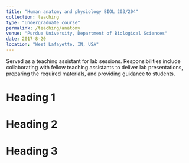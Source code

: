 ```yaml
---
title: "Human anatomy and physiology BIOL 203/204"
collection: teaching
type: "Undergraduate course"
permalink: /teaching/anatomy
venue: "Purdue University, Department of Biological Sciences"
date: 2017-8-20
location: "West Lafayette, IN, USA"
---
```


Served as a teaching assistant for lab sessions. Responsibilities include collaborating with fellow teaching assistants to deliver lab presentations, preparing the required materials, and providing guidance to students.

Heading 1
======

Heading 2
======

Heading 3
======
